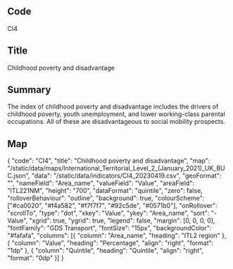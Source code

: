 ## Code
CI4

## Title
Childhood poverty and disadvantage

## Summary
The index of childhood poverty and disadvantage includes the drivers of childhood poverty, youth unemployment, and lower working-class parental occupations. All of these are disadvantageous to social mobility prospects.

## Map
{ "code": "CI4", "title": "Childhood poverty and disadvantage", "map": "/static/data/maps/International_Territorial_Level_2_(January_2021)_UK_BUC.json", "data": "/static/data/indicators/CI4_20230419.csv", "geoFormat": "", "nameField": "Area_name", "valueField": "Value", "areaField": "ITL221NM", "height": "700", "dataFormat": "quintile", "zero": false, "rolloverBehaviour": "outline", "background": true, "colourScheme": ["#ca0020", "#f4a582", "#f7f7f7", "#92c5de", "#0571b0"], "onRollover": "scrollTo", "type": "dot", "xkey": "Value", "ykey": "Area_name", "sort": "-Value", "xgrid": true, "ygrid": true, "legend": false, "margin": [0, 0, 0, 0], "fontFamily": "GDS Transport", "fontSize": "15px", "backgroundColor": "#fafafa", "columns": [{ "column": "Area_name", "heading": "ITL2 region" }, { "column": "Value", "heading": "Percentage", "align": "right", "format": "1dp" }, { "column": "Quintile", "heading": "Quintile", "align": "right", "format": "0dp" }] }
